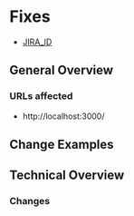 # Fixes

- [JIRA_ID](https://humandecode.atlassian.net/jira/software/c/projects/BDA/boards/25)

## General Overview

### URLs affected

- http://localhost:3000/

## Change Examples

## Technical Overview

### Changes
